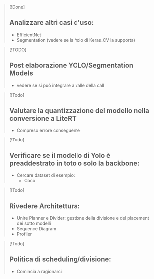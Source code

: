 
> [!Done]
> ## Analizzare altri casi d'uso:
> - EfficientNet
> - Segmentation (vedere se la Yolo di Keras_CV la supporta)

> [!TODO]
> ## Post elaborazione YOLO/Segmentation Models
> - vedere se si può integrare a valle della call

> [!Todo]
> ## Valutare la quantizzazione del modello nella conversione a LiteRT
> - Compreso errore conseguente

> [!Todo]
> ## Verificare se il modello di Yolo è preaddestrato in toto o solo la backbone:
> - Cercare dataset di esempio:
> 	- Coco

> [!Todo]
> ## Rivedere Architettura:
> - Unire Planner e Divider: gestione della divisione e del placement dei sotto modelli
> - Sequence Diagram
> - Profiler

> [!Todo]
> ## Politica di scheduling/divisione:
> - Comincia a ragionarci

